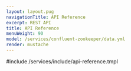 ```yaml
---
layout: layout.pug
navigationTitle: API Reference
excerpt: REST API
title: API Reference
menuWeight: 90
model: /services/confluent-zookeeper/data.yml
render: mustache
---
```


#include /services/include/api-reference.tmpl
